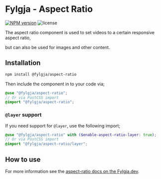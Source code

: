 # Fylgja - Aspect Ratio

[![NPM version](https://img.shields.io/npm/v/@fylgja/aspect-ratio)](https://www.npmjs.org/package/@fylgja/aspect-ratio)
![license](https://img.shields.io/github/license/fylgja/fylgja)

The aspect ratio component is used to set videos to a certain responsive aspect ratio,

but can also be used for images and other content.

## Installation

```bash
npm install @fylgja/aspect-ratio
```

Then include the component in to your code via;

```scss
@use "@fylgja/aspect-ratio";
// Or via PostCSS import
@import "@fylgja/aspect-ratio";
```

### `@layer` support

If you need support for `@layer`,
use the following import;

```scss
@use "@fylgja/aspect-ratio" with ($enable-aspect-ratio-layer: true);
// Or via PostCSS import
@import "@fylgja/aspect-ratio/layer";
```

## How to use

For more information see the [aspect-ratio docs on the Fylgja.dev](https://fylgja.dev/components/aspect-ratio/).
